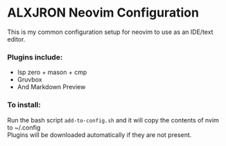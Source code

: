 # ALXJRON Neovim Configuration

This is my common configuration setup for neovim to use as an IDE/text editor. 

### Plugins include:
- lsp zero + mason + cmp
- Gruvbox
- And Markdown Preview

### To install:
Run the bash script `add-to-config.sh` and it will copy the contents
of nvim to ~/.config  
Plugins will be downloaded automatically if they are not present.
